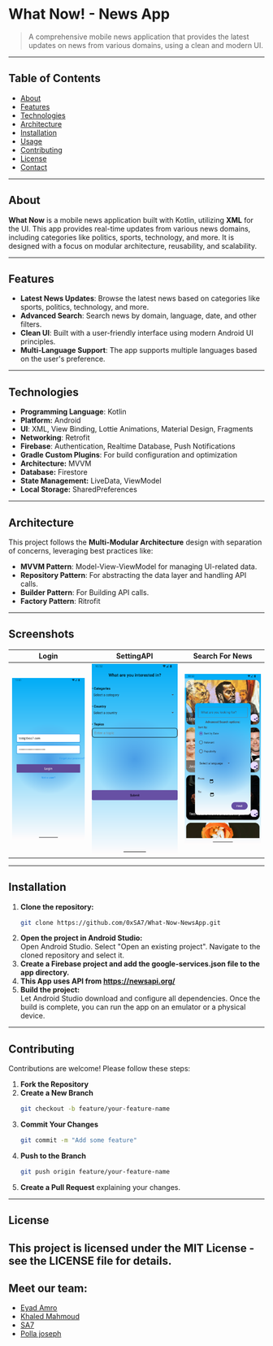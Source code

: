 # What Now! - News App

> A comprehensive mobile news application that provides the latest updates on news from various domains, using a clean and modern UI.

---

## Table of Contents
- [About](#about)
- [Features](#features)
- [Technologies](#technologies)
- [Architecture](#architecture)
- [Installation](#installation)
- [Usage](#usage)
- [Contributing](#contributing)
- [License](#license)
- [Contact](#contact)

---

## About

**What Now** is a mobile news application built with Kotlin, utilizing **XML** for the UI. This app provides real-time updates from various news domains, including categories like politics, sports, technology, and more. It is designed with a focus on modular architecture, reusability, and scalability.

---

## Features
- **Latest News Updates**: Browse the latest news based on categories like sports, politics, technology, and more.
- **Advanced Search**: Search news by domain, language, date, and other filters.
- **Clean UI**: Built with a user-friendly interface using modern Android UI principles.
- **Multi-Language Support**: The app supports multiple languages based on the user's preference.

---

## Technologies

- **Programming Language**: Kotlin
- **Platform:** Android
- **UI**: XML, View Binding, Lottie Animations, Material Design, Fragments
- **Networking**: Retrofit
- **Firebase**: Authentication, Realtime Database, Push Notifications
- **Gradle Custom Plugins**: For build configuration and optimization
- **Architecture:** MVVM
- **Database:** Firestore
- **State Management:** LiveData, ViewModel
- **Local Storage:** SharedPreferences

---

## Architecture

This project follows the **Multi-Modular Architecture** design with separation of concerns, leveraging best practices like:

- **MVVM Pattern**: Model-View-ViewModel for managing UI-related data.
- **Repository Pattern**: For abstracting the data layer and handling API calls.
- **Builder Pattern**: For Building API calls.
- **Factory Pattern**:  Ritrofit

---
## Screenshots
|                                         Login                                          |                                            SettingAPI                                            |                                             Search For News                                              |
|:--------------------------------------------------------------------------------------:|:------------------------------------------------------------------------------------------------:|:--------------------------------------------------------------------------------------------------------:|
| ![Login](https://github.com/0xSA7/What-Now-NewsApp/blob/Develop/screenshots/login.png) | ![SettingAPI](https://github.com/0xSA7/What-Now-NewsApp/blob/Develop/screenshots/settingAPI.png) | ![Search For News](https://github.com/0xSA7/What-Now-NewsApp/blob/Develop/screenshots/searchforNews.png) |

---

## Installation

1. **Clone the repository:**
   ```bash
   git clone https://github.com/0xSA7/What-Now-NewsApp.git
    ```
2.   **Open the project in Android Studio:**  
     Open Android Studio.
     Select "Open an existing project".
     Navigate to the cloned repository and select it.
3.   **Create a Firebase project and add the google-services.json file to the app directory.**
4.   **This App uses API from https://newsapi.org/**
5.  **Build the project:**  
    Let Android Studio download and configure all dependencies.
    Once the build is complete, you can run the app on an emulator or a physical device.

---

## Contributing

Contributions are welcome! Please follow these steps:

1. **Fork the Repository**
2. **Create a New Branch**
    ```bash
    git checkout -b feature/your-feature-name
    ```
3. **Commit Your Changes**
    ```bash
    git commit -m "Add some feature"
    ```
4. **Push to the Branch**
    ```bash
    git push origin feature/your-feature-name
    ```
5. **Create a Pull Request** explaining your changes.
---

## License
This project is licensed under the MIT License - see the LICENSE file for details.
---

## Meet our team:
- [Eyad Amro](https://github.com/eyadamr905)
- [Khaled Mahmoud](https://github.com/KhaledMa7mouad)
- [SA7](https://github.com/0xSA7)
- [Polla joseph](https://github.com/PollaJoseph)